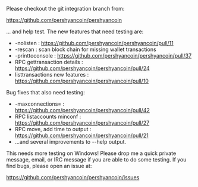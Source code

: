 Please checkout the git integration branch from:

https://github.com/pershyancoin/pershyancoin

... and help test.  The new features that need testing are:

* -nolisten : https://github.com/pershyancoin/pershyancoin/pull/11
* -rescan : scan block chain for missing wallet transactions
* -printtoconsole : https://github.com/pershyancoin/pershyancoin/pull/37
* RPC gettransaction details : https://github.com/pershyancoin/pershyancoin/pull/24
* listtransactions new features : https://github.com/pershyancoin/pershyancoin/pull/10

Bug fixes that also need testing:

* -maxconnections= : https://github.com/pershyancoin/pershyancoin/pull/42
* RPC listaccounts minconf : https://github.com/pershyancoin/pershyancoin/pull/27
* RPC move, add time to output : https://github.com/pershyancoin/pershyancoin/pull/21
* ...and several improvements to --help output.

This needs more testing on Windows!  Please drop me a quick private message, email, or IRC message if you are able to do some testing.  If you find bugs, please open an issue at:

https://github.com/pershyancoin/pershyancoin/issues
